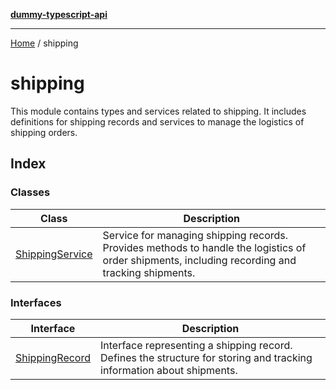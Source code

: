 [**dummy-typescript-api**](../README.md)

***

[Home](../README.md) / shipping

# shipping

This module contains types and services related to shipping.
It includes definitions for shipping records and services to manage the logistics of shipping orders.

## Index

### Classes

| Class | Description |
| ------ | ------ |
| [ShippingService](classes/ShippingService.md) | Service for managing shipping records. Provides methods to handle the logistics of order shipments, including recording and tracking shipments. |

### Interfaces

| Interface | Description |
| ------ | ------ |
| [ShippingRecord](interfaces/ShippingRecord.md) | Interface representing a shipping record. Defines the structure for storing and tracking information about shipments. |
